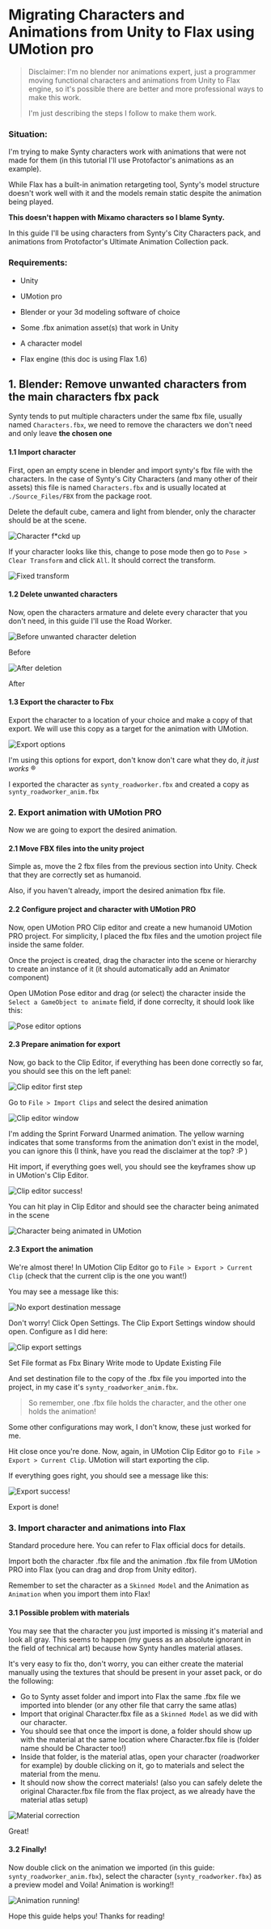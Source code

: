 ﻿# Migrating Characters and Animations from Unity to Flax using UMotion pro

> Disclaimer: I'm no blender nor animations expert, just a programmer moving functional characters and animations from Unity to Flax engine, so it's possible there are better and more professional ways to make this work.
>
> I'm just describing the steps I follow to make them work.

### Situation:
I'm trying to make Synty characters work with animations that were not made for them (in this tutorial I'll use Protofactor's animations as an example).

While Flax has a built-in animation retargeting tool, Synty's model structure doesn't work well with it and the models remain static despite the animation being played.

**This doesn't happen with Mixamo characters so I blame Synty.**

In this guide I'll be using characters from Synty's City Characters pack, and animations from Protofactor's Ultimate Animation Collection pack.

### Requirements:
* Unity
* UMotion pro
* Blender or your 3d modeling software of choice
* Some .fbx animation asset(s) that work in Unity
* A character model

* Flax engine (this doc is using Flax 1.6)


## 1. Blender: Remove unwanted characters from the main characters fbx pack

Synty tends to put multiple characters under the same fbx file, usually named `Characters.fbx`, we need to remove the characters we don't need and only leave **the chosen one**

#### 1.1 Import character

First, open an empty scene in blender and import synty's fbx file with the characters. In the case of Synty's City Characters (and many other of their assets) this file is named `Characters.fbx` and is usually located at `./Source_Files/FBX` from the package root.

Delete the default cube, camera and light from blender, only the character should be at the scene.

![Character f*ckd up][def]

If your character looks like this, change to pose mode then go to `Pose > Clear Transform` and click `All`. It should correct the transform.

![Fixed transform][def2]

#### 1.2 Delete unwanted characters

Now, open the characters armature and delete every character that you don't need, in this guide I'll use the Road Worker.


![Before unwanted character deletion][def_before_deletion]

Before


![After deletion][def_4_after_deletion]

After

#### 1.3 Export the character to Fbx
Export the character to a location of your choice and make a copy of that export. We will use this copy as a target for the animation with UMotion.

![Export options][def_5_export_options]

I'm using this options for export, don't know don't care what they do, *it just works* ®

I exported the character as `synty_roadworker.fbx` and created a copy as `synty_roadworker_anim.fbx`

### 2. Export animation with UMotion PRO

Now we are going to export the desired animation.

#### 2.1 Move FBX files into the unity project
Simple as, move the 2 fbx files from the previous section into Unity. Check that they are correctly set as humanoid.

Also, if you haven't already, import the desired animation fbx file.

#### 2.2 Configure project and character with UMotion PRO

Now, open UMotion PRO Clip editor and create a new humanoid UMotion PRO project. For simplicity, I placed the fbx files and the umotion project file inside the same folder.

Once the project is created, drag the character into the scene or hierarchy to create an instance of it (it should automatically add an Animator component)

Open UMotion Pose editor and drag (or select) the character inside the `Select a GameObject to animate` field, if done correclty, it should look like this:

![Pose editor options][def_6_pose_editor_options]


#### 2.3 Prepare animation for export

Now, go back to the Clip Editor, if everything has been done correctly so far, you should see this on the left panel:

![Clip editor first step][def_7_clip_editor_first_step]


Go to `File > Import Clips` and select the desired animation

![Clip editor window][def_8_clip_editor_window]


I'm adding the Sprint Forward Unarmed animation. The yellow warning indicates that some transforms from the animation don't exist in the model, you can ignore this (I think, have you read the disclaimer at the top? :P )

Hit import, if everything goes well, you should see the keyframes show up in UMotion's Clip Editor.


![Clip editor success!][def_9_clip_editor_success]


You can hit play in Clip Editor and should see the character being animated in the scene

![Character being animated in UMotion][def_10_character_animated_umotion]


#### 2.3 Export the animation

We're almost there! In UMotion Clip Editor go to `File > Export > Current Clip` (check that the current clip is the one you want!)

You may see a message like this:


![No export destination message][def_11_no_export_dest_message]

Don't worry! Click Open Settings. The Clip Export Settings window should open.
Configure as I did here:

![Clip export settings][def_12_clip_export_settings]


Set File format as Fbx Binary
Write mode to Update Existing File

And set destination file to the copy of the .fbx file you imported into the project, in my case it's `synty_roadworker_anim.fbx`.

> So remember, one .fbx file holds the character, and the other one holds the animation!

Some other configurations may work, I don't know, these just worked for me.

Hit close once you're done.
Now, again, in UMotion Clip Editor go to` File > Export > Current Clip`. UMotion will start exporting the clip.

If everything goes right, you should see a message like this:

![Export success!][def_13_clip_export_success]

Export is done!

### 3. Import character and animations into Flax

Standard procedure here. You can refer to Flax official docs for details.

Import both the character .fbx file and the animation .fbx file from UMotion PRO into Flax (you can drag and drop from Unity editor).

Remember to set the character as a `Skinned Model` and the Animation as `Animation` when you import them into Flax!

#### 3.1 Possible problem with materials


You may see that the character you just imported is missing it's material and look all gray. This seems to happen (my guess as an absolute ignorant in the field of technical art) because how Synty handles material atlases.

It's very easy to fix tho, don't worry, you can either create the material manually using the textures that should be present in your asset pack, or do the following:

* Go to Synty asset folder and import into Flax the same .fbx file we imported into blender (or any other file that carry the same atlas)
* Import that original Character.fbx file as a `Skinned Model` as we did with our character.
* You should see that once the import is done, a folder should show up with the material at the same location where Character.fbx file is (folder name should be Character too!)
* Inside that folder, is the material atlas, open your character (roadworker for example) by double clicking on it, go to materials and select the material from the menu.
* It should now show the correct materials! (also you can safely delete the original Character.fbx file from the flax project, as we already have the material atlas setup)

![Material correction][def_14_material_correction]

Great!

#### 3.2 Finally!

Now double click on the animation we imported (in this guide: `synty_roadworker_anim.fbx`), select the character (`synty_roadworker.fbx`) as a preview model and Voila! Animation is working!!



![Animation running!][def_15_animation_running]


Hope this guide helps you!
Thanks for reading!


[def]: /unity_umotion_export_pipeline_guide/1_character_fckd_up.png
[def2]: /unity_umotion_export_pipeline_guide/2_character_corrected.png
[def_before_deletion]: /unity_umotion_export_pipeline_guide/3_before_elimination.png
[def_4_after_deletion]: /unity_umotion_export_pipeline_guide/4_after_elimination.png
[def_5_export_options]: /unity_umotion_export_pipeline_guide/5_export_options.png
[def_6_pose_editor_options]: /unity_umotion_export_pipeline_guide/6_pose_editor_setup.png
[def_7_clip_editor_first_step]: /unity_umotion_export_pipeline_guide/7_clipeditor_first_step.png
[def_8_clip_editor_window]: /unity_umotion_export_pipeline_guide/8_clip_import_window.png
[def_9_clip_editor_success]: /unity_umotion_export_pipeline_guide/9_clip_import_success.png
[def_10_character_animated_umotion]: /unity_umotion_export_pipeline_guide/10_character_being_animated.png
[def_11_no_export_dest_message]: /unity_umotion_export_pipeline_guide/11_no_export_destination.png
[def_12_clip_export_settings]: /unity_umotion_export_pipeline_guide/12_clip_settings.png
[def_13_clip_export_success]: /unity_umotion_export_pipeline_guide/13_export_success.png
[def_14_material_correction]: /unity_umotion_export_pipeline_guide/14_material_correction.png
[def_15_animation_running]: /unity_umotion_export_pipeline_guide/15_character_running.png
